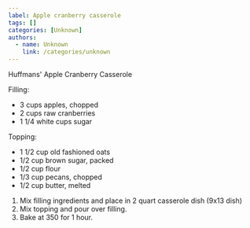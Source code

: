```yaml
---
label: Apple cranberry casserole
tags: []
categories: [Unknown]
authors:
  - name: Unknown
    link: /categories/unknown
---
```


Huffmans' Apple Cranberry Casserole

Filling:
- 3 cups apples, chopped
- 2 cups raw cranberries
- 1 1/4 white cups sugar

Topping:
- 1 1/2 cup old fashioned oats
- 1/2 cup brown sugar, packed
- 1/2 cup flour
- 1/3 cup pecans, chopped
- 1/2 cup butter, melted

1. Mix filling ingredients and place in 2 quart casserole dish (9x13 dish)
2. Mix topping and pour over filling.
3. Bake at 350 for 1 hour.